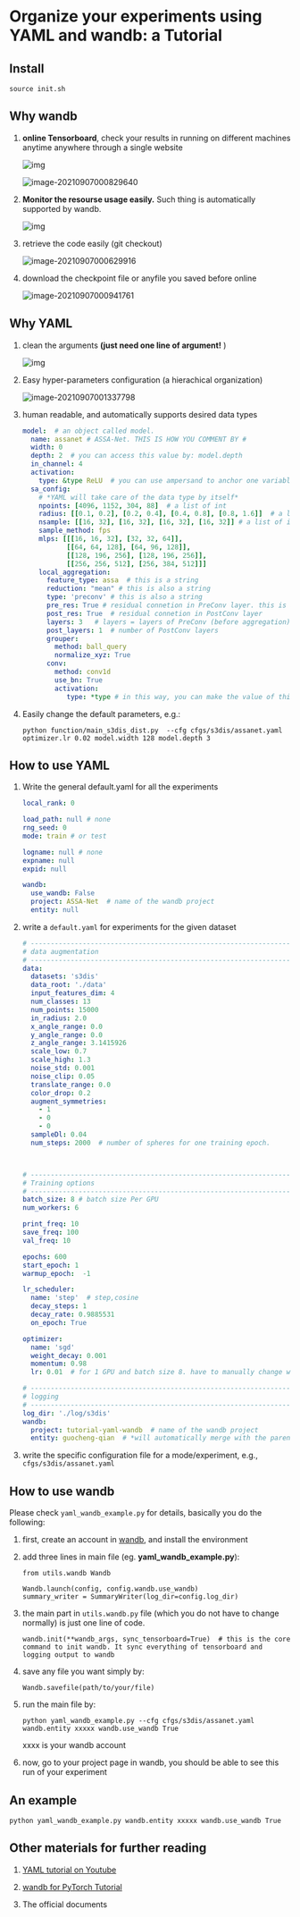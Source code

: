 # Organize your experiments using YAML and wandb: a Tutorial

## Install 
```
source init.sh
```

## Why wandb

1. **online Tensorboard**, check your results in running on different machines anytime anywhere through a single website

   ![img](README.assets/wandb_onlinetensorboard.png)

   ![image-20210907000829640](README.assets/wandb_log.png)

2. **Monitor the resourse usage easily.** Such thing is automatically supported by wandb. 

   ![img](README.assets/wandb_resources.png)

3. retrieve the code easily (git checkout) 

   ![image-20210907000629916](README.assets/wandb_git.png)

4. download the checkpoint file or anyfile you saved before online

   ![image-20210907000941761](README.assets/wandb_file.png)



## Why YAML

1. clean the arguments **(just need one line of argument!** )

   ![img](README.assets/yaml_argument.png)

2. Easy hyper-parameters configuration (a hierachical organization)

   ![image-20210907001337798](README.assets/yaml_parameter.png)

3. human readable, and automatically supports desired data types 

   ```yaml
   model:  # an object called model.
     name: assanet # ASSA-Net. THIS IS HOW YOU COMMENT BY #
     width: 0
     depth: 2  # you can access this value by: model.depth
     in_channel: 4
     activation:
       type: &type ReLU  # you can use ampersand to anchor one variable
     sa_config:
       # *YAML will take care of the data type by itself*
       npoints: [4096, 1152, 304, 88]  # a list of int
       radius: [[0.1, 0.2], [0.2, 0.4], [0.4, 0.8], [0.8, 1.6]]  # a list of float list.
       nsample: [[16, 32], [16, 32], [16, 32], [16, 32]] # a list of int list
       sample_method: fps
       mlps: [[[16, 16, 32], [32, 32, 64]],
              [[64, 64, 128], [64, 96, 128]],
              [[128, 196, 256], [128, 196, 256]],
              [[256, 256, 512], [256, 384, 512]]]
       local_aggregation:
         feature_type: assa  # this is a string
         reduction: "mean" # this is also a string
         type: 'preconv' # this is also a string
         pre_res: True # residual connetion in PreConv layer. this is a Bool type
         post_res: True  # residual connetion in PostConv layer
         layers: 3   # layers = layers of PreConv (before aggregation) + layers of PostConv (after aggregation)
         post_layers: 1  # number of PostConv layers
         grouper:
           method: ball_query
           normalize_xyz: True
         conv:
           method: conv1d
           use_bn: True
           activation:
              type: *type # in this way, you can make the value of this variable to be the same as the anchor value
   ```

4. Easily change the default parameters, e.g.: 

   ```
   python function/main_s3dis_dist.py  --cfg cfgs/s3dis/assanet.yaml optimizer.lr 0.02 model.width 128 model.depth 3
   ```




## How to use YAML

1. Write the general default.yaml for all the experiments

   ```yaml
   local_rank: 0
   
   load_path: null # none
   rng_seed: 0
   mode: train # or test
   
   logname: null # none
   expname: null
   expid: null
   
   wandb:
     use_wandb: False
     project: ASSA-Net  # name of the wandb project
     entity: null
   ```

2. write a `default.yaml` for experiments for the given dataset

   ```yaml
   # ---------------------------------------------------------------------------- #
   # data augmentation
   # ---------------------------------------------------------------------------- #
   data:
     datasets: 's3dis'
     data_root: './data'
     input_features_dim: 4
     num_classes: 13
     num_points: 15000
     in_radius: 2.0
     x_angle_range: 0.0
     y_angle_range: 0.0
     z_angle_range: 3.1415926
     scale_low: 0.7
     scale_high: 1.3
     noise_std: 0.001
     noise_clip: 0.05
     translate_range: 0.0
     color_drop: 0.2
     augment_symmetries:
       - 1
       - 0
       - 0
     sampleDl: 0.04
     num_steps: 2000  # number of spheres for one training epoch.
   
   
   
   # ---------------------------------------------------------------------------- #
   # Training options
   # ---------------------------------------------------------------------------- #
   batch_size: 8 # batch size Per GPU
   num_workers: 6
   
   print_freq: 10
   save_freq: 100
   val_freq: 10
   
   epochs: 600
   start_epoch: 1
   warmup_epoch:  -1
   
   lr_scheduler:
     name: 'step'  # step,cosine
     decay_steps: 1
     decay_rate: 0.9885531
     on_epoch: True
   
   optimizer:
     name: 'sgd'
     weight_decay: 0.001
     momentum: 0.98
     lr: 0.01  # for 1 GPU and batch size 8. have to manually change when increase the number of GPUs or Batch size.
   
   # ---------------------------------------------------------------------------- #
   # logging
   # ---------------------------------------------------------------------------- #
   log_dir: './log/s3dis'
   wandb:
     project: tutorial-yaml-wandb  # name of the wandb project
     entity: guocheng-qian  # *will automatically merge with the parent yaml*
   ```

3. write the specific configuration file for a mode/experiment, e.g., `cfgs/s3dis/assanet.yaml` 

   

## How to use wandb 

Please check `yaml_wandb_example.py` for details, basically you do the following: 

1. first, create an account in [wandb](https://wandb.ai/site), and install the environment

2. add three lines in main file (eg. **yaml_wandb_example.py**): 

   ```
   from utils.wandb Wandb
   
   Wandb.launch(config, config.wandb.use_wandb)
   summary_writer = SummaryWriter(log_dir=config.log_dir)
   ```

3. the main part in `utils.wandb.py` file (which you do not have to change normally) is just one line of code. 

   ```
   wandb.init(**wandb_args, sync_tensorboard=True)  # this is the core command to init wandb. It sync everything of tensorboard and logging output to wandb
   ```

4. save any file you want simply by:

   ```
   Wandb.savefile(path/to/your/file)
   ```


5. run the main file by: 

   ```
   python yaml_wandb_example.py --cfg cfgs/s3dis/assanet.yaml wandb.entity xxxxx wandb.use_wandb True
   ```
   xxxx is your wandb account

6. now, go to your project page in wandb, you should be able to see this run of your experiment



## An example 

```
python yaml_wandb_example.py wandb.entity xxxxx wandb.use_wandb True
```



## Other materials for further reading

1. [YAML tutorial on Youtube](https://www.youtube.com/watch?v=cdLNKUoMc6c&ab_channel=MikeDane)

2. [wandb for PyTorch Tutorial](https://www.youtube.com/watch?v=G7GH0SeNBMA&ab_channel=Weights%26Biases )

3. The official documents

   
